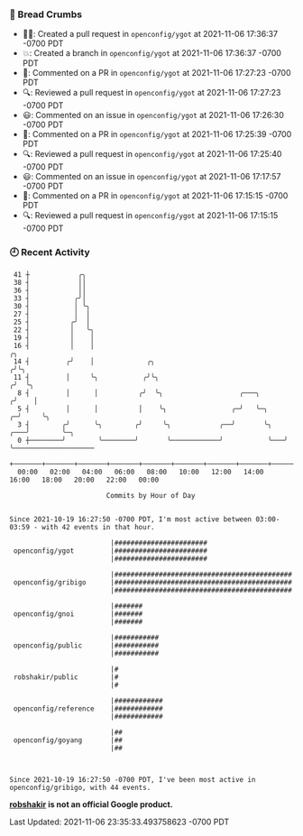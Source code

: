 ### 🍞 Bread Crumbs

 * ✍🏼: Created a pull request in `openconfig/ygot` at 2021-11-06 17:36:37 -0700 PDT
 * 💥: Created a branch in `openconfig/ygot` at 2021-11-06 17:36:37 -0700 PDT
 * 💬: Commented on a PR in  `openconfig/ygot` at 2021-11-06 17:27:23 -0700 PDT
 * 🔍: Reviewed a pull request in  `openconfig/ygot` at 2021-11-06 17:27:23 -0700 PDT
 * 😃: Commented on an issue in `openconfig/ygot` at 2021-11-06 17:26:30 -0700 PDT
 * 💬: Commented on a PR in  `openconfig/ygot` at 2021-11-06 17:25:39 -0700 PDT
 * 🔍: Reviewed a pull request in  `openconfig/ygot` at 2021-11-06 17:25:40 -0700 PDT
 * 😃: Commented on an issue in `openconfig/ygot` at 2021-11-06 17:17:57 -0700 PDT
 * 💬: Commented on a PR in  `openconfig/ygot` at 2021-11-06 17:15:15 -0700 PDT
 * 🔍: Reviewed a pull request in  `openconfig/ygot` at 2021-11-06 17:15:15 -0700 PDT

### 🕘 Recent Activity
```
 41 ┼            ╭╮
 38 ┤            ││
 36 ┤            ││
 33 ┤           ╭╯│
 30 ┤           │ ╰╮
 27 ┤           │  │
 25 ┤          ╭╯  │
 22 ┤          │   ╰╮
 19 ┤          │    │
 16 ┤          │    │                                                        ╭╮
 14 ┤         ╭╯    │             ╭╮                                        ╭╯╰╮
 11 ┤         │     ╰╮           ╭╯╰╮                                      ╭╯  ╰╮
  8 ┤         │      │          ╭╯  ╰╮                   ╭───╮            ╭╯    │
  5 ┤         │      │          │    ╰╮                ╭─╯   ╰─╮        ╭─╯     ╰╮
  3 ┤        ╭╯      ╰╮        ╭╯     ╰╮            ╭──╯       ╰╮   ╭───╯        ╰─╮
  0 ┼────────╯        ╰────────╯       ╰────────────╯           ╰───╯              ╰────────────────────
    +───────+───────+───────+───────+───────+───────+───────+───────+───────+───────+───────+───────+────
  00:00   02:00   04:00   06:00   08:00   10:00   12:00   14:00   16:00   18:00   20:00   22:00   00:00   

						Commits by Hour of Day


Since 2021-10-19 16:27:50 -0700 PDT, I'm most active between 03:00-03:59 - with 42 events in that hour.

```



```
                         |#######################
 openconfig/ygot         |#######################
                         |#######################

                         |############################################
 openconfig/gribigo      |############################################
                         |############################################

                         |#######
 openconfig/gnoi         |#######
                         |#######

                         |###########
 openconfig/public       |###########
                         |###########

                         |#
 robshakir/public        |#
                         |#

                         |############
 openconfig/reference    |############
                         |############

                         |##
 openconfig/goyang       |##
                         |##



Since 2021-10-19 16:27:50 -0700 PDT, I've been most active in openconfig/gribigo, with 44 events.

```
**[robshakir](mailto:robjs@google.com) is not an official Google product.**  


Last Updated: 2021-11-06 23:35:33.493758623 -0700 PDT
